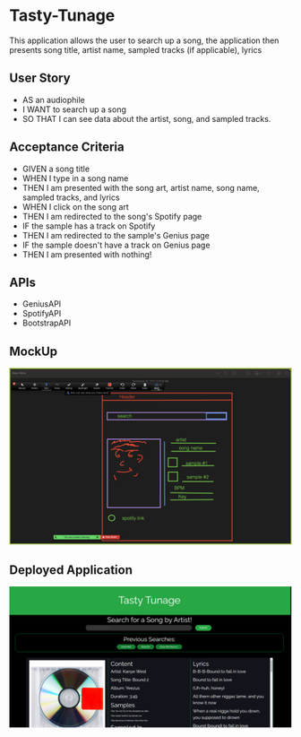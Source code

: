# Tasty-Tunage
This application allows the user to search up a song, the application then presents song title, artist name, sampled tracks (if applicable), lyrics
## User Story
- AS an audiophile
- I WANT to search up a song
- SO THAT I can see data about the artist, song, and sampled tracks.
## Acceptance Criteria
- GIVEN a song title
- WHEN I type in a song name
- THEN I am presented with the song art, artist name, song name, sampled tracks, and lyrics
- WHEN I click on the song art
- THEN I am redirected to the song's Spotify page
- IF the sample has a track on Spotify
- THEN I am redirected to the sample's Genius page
- IF the sample doesn't have a track on Genius page
- THEN I am presented with nothing!
## APIs
- GeniusAPI
- SpotifyAPI
- BootstrapAPI

## MockUp
<img src = "assets/images/Screenshot[3]-01.png">

## Deployed Application
<img src = "assets/images/image.png">